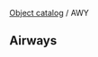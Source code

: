 [Object catalog](https://github.com/tlarsen7572/us_airspace_data#object-catalog) / AWY

## Airways


